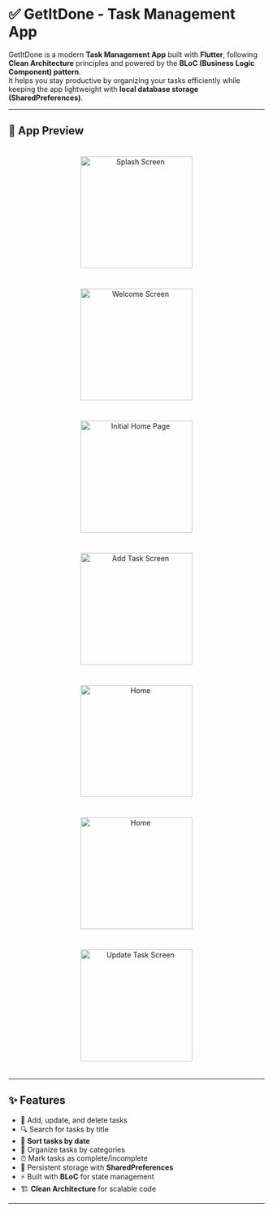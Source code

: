 # ✅ GetItDone - Task Management App

GetItDone is a modern **Task Management App** built with **Flutter**, following **Clean Architecture** principles and powered by the **BLoC (Business Logic Component) pattern**.  
It helps you stay productive by organizing your tasks efficiently while keeping the app lightweight with **local database storage (SharedPreferences)**.

---

## 📱 App Preview

<div align="center">

<img src="screenshots/splash.jpg" width="220" alt="Splash Screen" style="margin:20px;"/>
<img src="screenshots/welocme.jpg" width="220" alt="Welcome Screen" style="margin:20px;"/>
<img src="screenshots/initial_home.jpg" width="220" alt="Initial Home Page" style="margin:20px;"/>
<img src="screenshots/create.jpg" width="220" alt="Add Task Screen" style="margin:20px;"/>
<img src="screenshots/home1.jpg" width="220" alt="Home" style="margin:20px;"/>
<img src="screenshots/home2.jpg" width="220" alt="Home" style="margin:20px;"/>
<img src="screenshots/update.jpg" width="220" alt="Update Task Screen" style="margin:20px;"/>

</div>

---

## ✨ Features

- 📝 Add, update, and delete tasks
- 🔍 Search for tasks by title
- 📅 **Sort tasks by date**
- 📂 Organize tasks by categories
- ⏰ Mark tasks as complete/incomplete
- 💾 Persistent storage with **SharedPreferences**
- ⚡ Built with **BLoC** for state management
- 🏗️ **Clean Architecture** for scalable code

---


